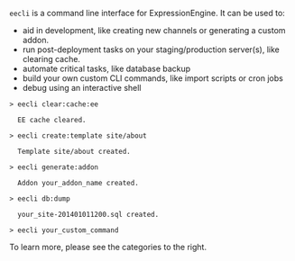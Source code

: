 `eecli` is a command line interface for ExpressionEngine. It can be used to:

* aid in development, like creating new channels or generating a custom addon.
* run post-deployment tasks on your staging/production server(s), like clearing cache.
* automate critical tasks, like database backup
* build your own custom CLI commands, like import scripts or cron jobs
* debug using an interactive shell

```
> eecli clear:cache:ee

  EE cache cleared.

> eecli create:template site/about

  Template site/about created.

> eecli generate:addon

  Addon your_addon_name created.

> eecli db:dump

  your_site-201401011200.sql created.

> eecli your_custom_command
```

To learn more, please see the categories to the right.